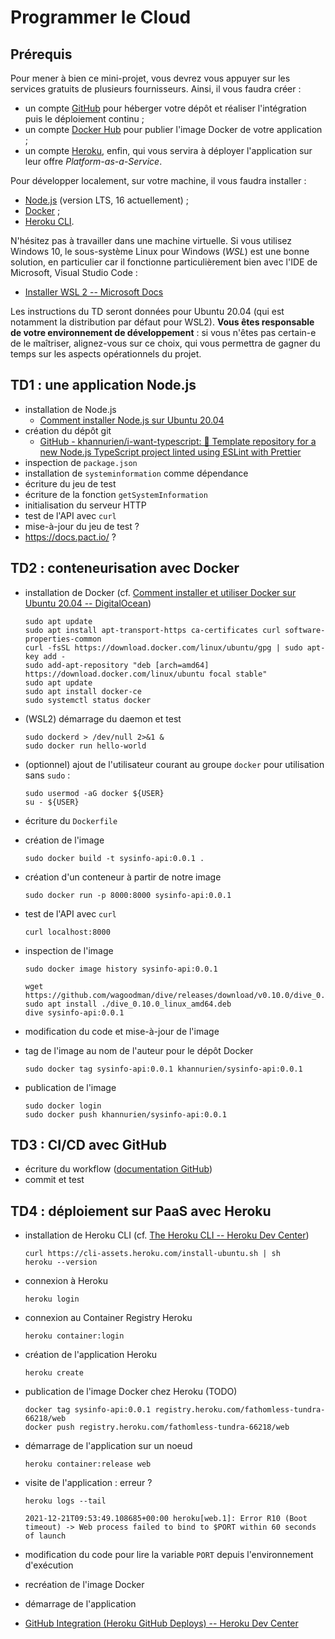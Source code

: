 # Programmer le Cloud

## Prérequis

Pour mener à bien ce mini-projet, vous devrez vous appuyer sur les services gratuits de plusieurs fournisseurs. Ainsi, il vous faudra créer :

* un compte [GitHub](https://github.com/) pour héberger votre dépôt et réaliser l'intégration puis le déploiement continu ;
* un compte [Docker Hub](https://hub.docker.com/) pour publier l'image Docker de votre application ;
* un compte [Heroku](https://www.heroku.com/), enfin, qui vous servira à déployer l'application sur leur offre *Platform-as-a-Service*.

Pour développer localement, sur votre machine, il vous faudra installer :

* [Node.js](https://nodejs.org/en/) (version LTS, 16 actuellement) ;
* [Docker](https://docs.docker.com/get-docker/) ;
* [Heroku CLI](https://devcenter.heroku.com/articles/heroku-cli).

N'hésitez pas à travailler dans une machine virtuelle. Si vous utilisez Windows 10, le sous-système Linux pour Windows (*WSL*) est une bonne solution, en particulier car il fonctionne particulièrement bien avec l'IDE de Microsoft, Visual Studio Code :

* [Installer WSL 2 -- Microsoft Docs](https://docs.microsoft.com/fr-fr/windows/wsl/install)

Les instructions du TD seront données pour Ubuntu 20.04 (qui est notamment la distribution par défaut pour WSL2). **Vous êtes responsable de votre environnement de développement** : si vous n'êtes pas certain-e de le maîtriser, alignez-vous sur ce choix, qui vous permettra de gagner du temps sur les aspects opérationnels du projet.

## TD1 : une application Node.js

* installation de Node.js
  * [Comment installer Node.js sur Ubuntu 20.04](https://www.digitalocean.com/community/tutorials/how-to-install-node-js-on-ubuntu-20-04-fr)
* création du dépôt git
  * [GitHub - khannurien/i-want-typescript: 📜 Template repository for a new Node.js TypeScript project linted using ESLint with Prettier](https://github.com/khannurien/i-want-typescript)
* inspection de `package.json`
* installation de `systeminformation` comme dépendance
* écriture du jeu de test
* écriture de la fonction `getSystemInformation`
* initialisation du serveur HTTP
* test de l'API avec `curl`
* mise-à-jour du jeu de test ?
* https://docs.pact.io/ ?

## TD2 : conteneurisation avec Docker

* installation de Docker (cf. [Comment installer et utiliser Docker sur Ubuntu 20.04 -- DigitalOcean](https://www.digitalocean.com/community/tutorials/how-to-install-and-use-docker-on-ubuntu-20-04-fr))
  
  ```shell
  sudo apt update
  sudo apt install apt-transport-https ca-certificates curl software-properties-common
  curl -fsSL https://download.docker.com/linux/ubuntu/gpg | sudo apt-key add -
  sudo add-apt-repository "deb [arch=amd64] https://download.docker.com/linux/ubuntu focal stable"
  sudo apt update
  sudo apt install docker-ce
  sudo systemctl status docker
  ```

* (WSL2) démarrage du daemon et test
  
  ```shell
  sudo dockerd > /dev/null 2>&1 &
  sudo docker run hello-world
  ```

* (optionnel) ajout de l'utilisateur courant au groupe `docker` pour utilisation sans `sudo` :

  ```shell
  sudo usermod -aG docker ${USER}
  su - ${USER}
  ```

* écriture du `Dockerfile`

* création de l'image

  ```shell
  sudo docker build -t sysinfo-api:0.0.1 .
  ```

* création d'un conteneur à partir de notre image

  ```shell
  sudo docker run -p 8000:8000 sysinfo-api:0.0.1
  ```

* test de l'API avec `curl`

  ```shell
  curl localhost:8000
  ```

* inspection de l'image

  ```shell
  sudo docker image history sysinfo-api:0.0.1
  ```

  ```shell
  wget https://github.com/wagoodman/dive/releases/download/v0.10.0/dive_0.10.0_linux_amd64.deb
  sudo apt install ./dive_0.10.0_linux_amd64.deb
  dive sysinfo-api:0.0.1
  ```

* modification du code et mise-à-jour de l'image

* tag de l'image au nom de l'auteur pour le dépôt Docker

  ```shell
  sudo docker tag sysinfo-api:0.0.1 khannurien/sysinfo-api:0.0.1
  ```

* publication de l'image

  ```shell
  sudo docker login
  sudo docker push khannurien/sysinfo-api:0.0.1
  ```

## TD3 : CI/CD avec GitHub

* écriture du workflow ([documentation GitHub](https://docs.github.com/en/actions/automating-builds-and-tests/building-and-testing-nodejs-or-python))
* commit et test

## TD4 : déploiement sur PaaS avec Heroku

* installation de Heroku CLI (cf. [The Heroku CLI -- Heroku Dev Center](https://devcenter.heroku.com/articles/heroku-cli#download-and-install))
  
  ```shell
  curl https://cli-assets.heroku.com/install-ubuntu.sh | sh
  heroku --version
  ```

* connexion à Heroku

  ```shell
  heroku login
  ```

* connexion au Container Registry Heroku

  ```shell
  heroku container:login
  ```

* création de l'application Heroku

  ```shell
  heroku create
  ```

* publication de l'image Docker chez Heroku (TODO)

  ```shell
  docker tag sysinfo-api:0.0.1 registry.heroku.com/fathomless-tundra-66218/web
  docker push registry.heroku.com/fathomless-tundra-66218/web
  ```

* démarrage de l'application sur un noeud

  ```shell
  heroku container:release web
  ```

* visite de l'application : erreur ?

  ```shell
  heroku logs --tail
  ```

  ```
  2021-12-21T09:53:49.108685+00:00 heroku[web.1]: Error R10 (Boot timeout) -> Web process failed to bind to $PORT within 60 seconds of launch
  ```

* modification du code pour lire la variable `PORT` depuis l'environnement d'exécution
* recréation de l'image Docker
* démarrage de l'application

* [GitHub Integration (Heroku GitHub Deploys) -- Heroku Dev Center](https://devcenter.heroku.com/articles/github-integration#enabling-github-integration)

